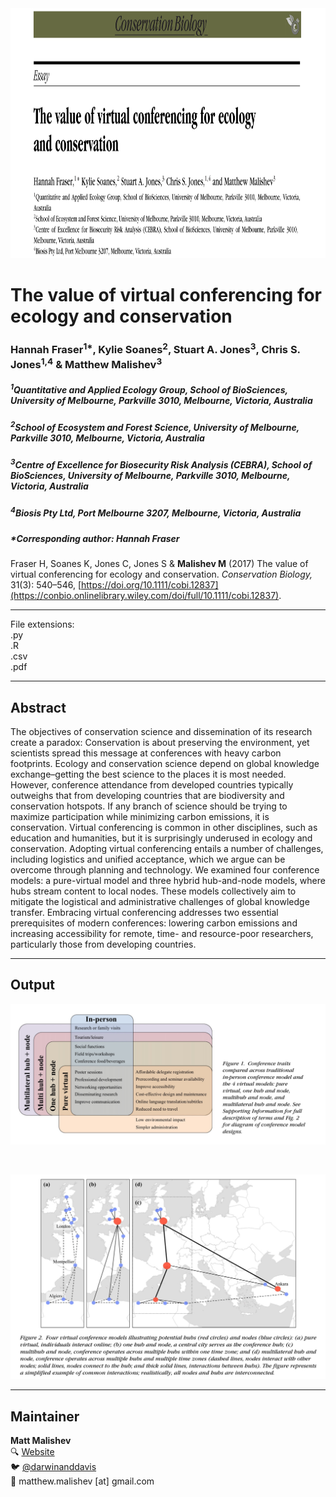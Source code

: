 <img src="https://raw.githubusercontent.com/darwinanddavis/Fraser_etal_2017/master/img/header.png" alt=" " width=1000 height=400>    

# The value of virtual conferencing for ecology and conservation    

### Hannah Fraser<sup>1*</sup>, Kylie Soanes<sup>2</sup>, Stuart A. Jones<sup>3</sup>, Chris S. Jones<sup>1,4</sup> & Matthew Malishev<sup>3</sup>  

##### _<sup>1</sup>Quantitative and Applied Ecology Group, School of BioSciences, University of Melbourne, Parkville 3010, Melbourne, Victoria, Australia_    

##### _<sup>2</sup>School of Ecosystem and Forest Science, University of Melbourne, Parkville 3010, Melbourne, Victoria, Australia_  

##### _<sup>3</sup>Centre of Excellence for Biosecurity Risk Analysis (CEBRA), School of BioSciences, University of Melbourne, Parkville 3010, Melbourne, Victoria, Australia_   

##### _<sup>4</sup>Biosis Pty Ltd, Port Melbourne 3207, Melbourne, Victoria, Australia_   

##### *Corresponding author: Hannah Fraser  

Fraser H, Soanes K, Jones C, Jones S & **Malishev M** (2017) The value of virtual conferencing for ecology and conservation. _Conservation Biology,_ 31(3): 540–546, [https://doi.org/10.1111/cobi.12837](https://conbio.onlinelibrary.wiley.com/doi/full/10.1111/cobi.12837).       


******

File extensions:   
.py  
.R    
.csv  
.pdf  

******  

## Abstract  

The objectives of conservation science and dissemination of its research create a paradox: Conservation is about preserving the environment, yet scientists spread this message at conferences with heavy carbon footprints. Ecology and conservation science depend on global knowledge exchange–getting the best science to the places it is most needed. However, conference attendance from developed countries typically outweighs that from developing countries that are biodiversity and conservation hotspots. If any branch of science should be trying to maximize participation while minimizing carbon emissions, it is conservation. Virtual conferencing is common in other disciplines, such as education and humanities, but it is surprisingly underused in ecology and conservation. Adopting virtual conferencing entails a number of challenges, including logistics and unified acceptance, which we argue can be overcome through planning and technology. We examined four conference models: a pure-virtual model and three hybrid hub-and-node models, where hubs stream content to local nodes. These models collectively aim to mitigate the logistical and administrative challenges of global knowledge transfer. Embracing virtual conferencing addresses two essential prerequisites of modern conferences: lowering carbon emissions and increasing accessibility for remote, time- and resource-poor researchers, particularly those from developing countries.     

******    

## Output  

![](img/fig1.jpg)  

<br>    

![](img/fig2.jpg)  

******    

## Maintainer    
**Matt Malishev**     
:mag: [Website](https://darwinanddavis.github.io/DataPortfolio/)        
:bird: [@darwinanddavis](https://twitter.com/darwinanddavis)    
:email: matthew.malishev [at] gmail.com        